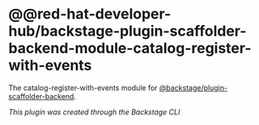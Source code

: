 # @@red-hat-developer-hub/backstage-plugin-scaffolder-backend-module-catalog-register-with-events

The catalog-register-with-events module for [@backstage/plugin-scaffolder-backend](https://www.npmjs.com/package/@backstage/plugin-scaffolder-backend).

_This plugin was created through the Backstage CLI_
